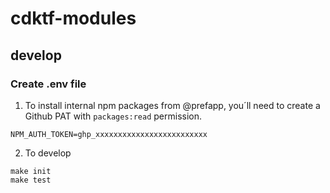 # cdktf-modules

## develop 


### Create .env file

1. To install internal npm packages from @prefapp, you´ll need to create a Github PAT with `packages:read` permission.

```.env
NPM_AUTH_TOKEN=ghp_xxxxxxxxxxxxxxxxxxxxxxxxx 
```

2. To develop

```shell
make init
make test
```
